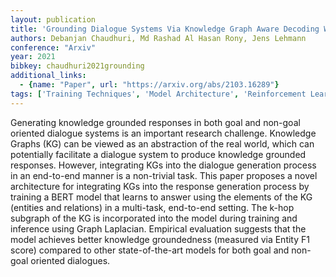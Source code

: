 ```yaml
---
layout: publication
title: 'Grounding Dialogue Systems Via Knowledge Graph Aware Decoding With Pre-trained Transformers'
authors: Debanjan Chaudhuri, Md Rashad Al Hasan Rony, Jens Lehmann
conference: "Arxiv"
year: 2021
bibkey: chaudhuri2021grounding
additional_links:
  - {name: "Paper", url: "https://arxiv.org/abs/2103.16289"}
tags: ['Training Techniques', 'Model Architecture', 'Reinforcement Learning', 'Pretraining Methods', 'BERT', 'Transformer', 'Applications']
---
```

Generating knowledge grounded responses in both goal and non-goal oriented
dialogue systems is an important research challenge. Knowledge Graphs (KG) can
be viewed as an abstraction of the real world, which can potentially facilitate
a dialogue system to produce knowledge grounded responses. However, integrating
KGs into the dialogue generation process in an end-to-end manner is a
non-trivial task. This paper proposes a novel architecture for integrating KGs
into the response generation process by training a BERT model that learns to
answer using the elements of the KG (entities and relations) in a multi-task,
end-to-end setting. The k-hop subgraph of the KG is incorporated into the model
during training and inference using Graph Laplacian. Empirical evaluation
suggests that the model achieves better knowledge groundedness (measured via
Entity F1 score) compared to other state-of-the-art models for both goal and
non-goal oriented dialogues.
